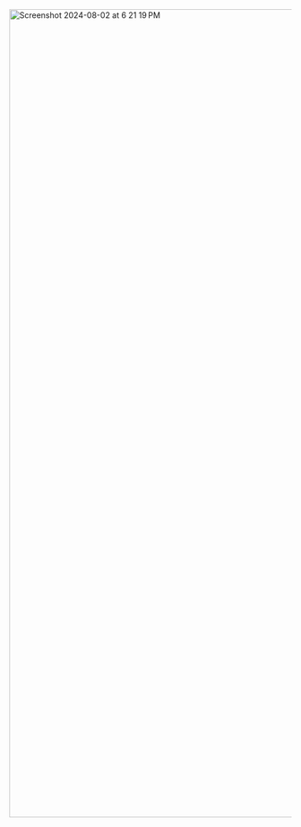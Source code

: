 <img width="1440" alt="Screenshot 2024-08-02 at 6 21 19 PM" src="https://github.com/user-attachments/assets/be382686-c12b-4f65-b6ef-f756223014e8">
